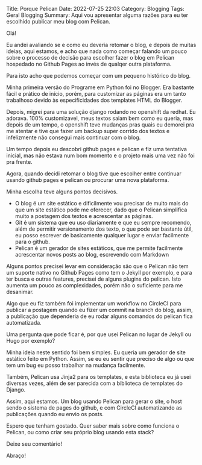 Title: Porque Pelican
Date: 2022-07-25 22:03
Category: Blogging
Tags: Geral Blogging
Summary: Aqui vou apresentar alguma razões para eu ter escolhido publicar meu blog com Pelican.

Olá!

Eu andei avaliando se e como eu deveria retomar o blog, e depois de muitas ideias, aqui estamos, e acho que nada como começar falando um pouco sobre o processo de decisão para escolher fazer o blog em Pelican hospedado no Github Pages ao invés de qualqer outra plataforma.

Para isto acho que podemos começar com um pequeno histórico do blog.

Minha primeira versão do Programe em Python foi no Blogger. Era bastante fácil e prático de início, porém, para customizar as páginas era um tanto trabalhoso devido às especificidades dos templates HTML do Blogger.

Depois, migrei para uma solução django rodando no openshift da redhat. Eu adorava. 100% customizavel, meus textos saiam bem como eu queria, mas depois de um tempo, o openshift teve mudanças pras quais eu demorei pra me atentar e tive que fazer um backup super corrido dos textos e infelizmente não consegui mais continuar com o blog.

Um tempo depois eu descobri github pages e pelican e fiz uma tentativa inicial, mas não estava num bom momento e o projeto mais uma vez não foi pra frente.

Agora, quando decidi retomar o blog tive que escolher entre continuar usando github pages e pelican ou procurar uma nova plataforma.

Minha escolha teve alguns pontos decisivos.

* O blog é um site estático e dificilmente vou precisar de muito mais do que um site estático pode me oferecer, dado que o Pelican simplifica muito a postagem dos textos e acrescentar as páginas.
* Git é um sistema que eu uso diariamente e que eu sempre recomendo, além de permitir versionamento dos texto, o que pode ser bastante útil, eu posso escrever de basicamente qualquer lugar e enviar facilmente para o github.
* Pelican é um gerador de sites estáticos, que me permite facilmente acrescentar novos posts ao blog, escrevendo com Markdown


Alguns pontos precisei levar em consideração são que o Pelican não tem um suporte nativo no Github Pages como tem o Jekyll por exemplo, e para ter busca e outras features, precisei de alguns plugins do pelican. Isto aumenta um pouco as complexidades, porém não o suficiente para me desanimar.

Algo que eu fiz também foi implementar um workflow no CircleCI para publicar a postagem quando eu fizer um commit na branch do blog, assim, a publicação que dependeria de eu rodar alguns comandos do pelican fica automatizada.

Uma pergunta que pode ficar é, por que usei Pelican no lugar de Jekyll ou Hugo por exemplo?

Minha ideia neste sentido foi bem simples. Eu queria um gerador de site estático feito em Python. Assim, se eu eu sentir que preciso de algo ou que tem um bug eu posso trabalhar na mudança facilmente.

Também, Pelican usa Jinja2 para os templates, e esta biblioteca eu já usei diversas vezes, além de ser parecida com a biblioteca de templates do Django.

Assim, aqui estamos. Um blog usando Pelican para gerar o site, o host sendo o sistema de pages do github, e com CircleCI automatizando as publicações quando eu envio os posts.

Espero que tenham gostado. Quer saber mais sobre como funciona o Pelican, ou como criar seu próprio blog usando esta stack?

Deixe seu comentário!

Abraço!